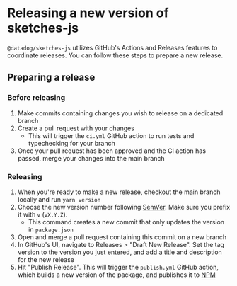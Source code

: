 # Releasing a new version of sketches-js

`@datadog/sketches-js` utilizes GitHub's Actions and Releases features to coordinate releases. You can follow these steps to prepare a new release.

## Preparing a release

### Before releasing
1. Make commits containing changes you wish to release on a dedicated branch
2. Create a pull request with your changes
   - This will trigger the `ci.yml` GitHub action to run tests and typechecking for your branch
3. Once your pull request has been approved and the CI action has passed, merge your changes into the main branch


### Releasing
1. When you're ready to make a new release, checkout the main branch locally and run `yarn version`
2. Choose the new version number following [SemVer](https://semver.org/). Make sure you prefix it with `v` (`vX.Y.Z`).
    - This command creates a new commit that only updates the version in `package.json`
3. Open and merge a pull request containing this commit on a new branch
3. In GitHub's UI, navigate to Releases > "Draft New Release". Set the tag version to the version you just entered, and add a title and description for the new release
4. Hit "Publish Release". This will trigger the `publish.yml` GitHub action, which builds a new version of the package, and publishes it to [NPM](https://www.npmjs.com/package/@datadog/sketches-js)
